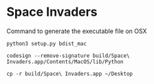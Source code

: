 # Space Invaders #

Command to generate the executable file on OSX

```shell
python3 setup.py bdist_mac

codesign --remove-signature build/Space\ Invaders.app/Contents/MacOS/lib/Python

cp -r build/Space\ Invaders.app ~/Desktop
```